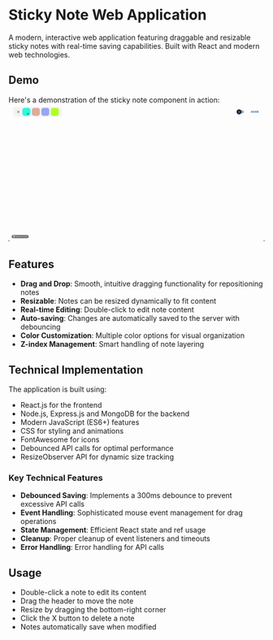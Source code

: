 # Sticky Note Web Application

A modern, interactive web application featuring draggable and resizable sticky notes with real-time saving capabilities. Built with React and modern web technologies.

## Demo

Here's a demonstration of the sticky note component in action:
![app](/app.gif)

## Features

- **Drag and Drop**: Smooth, intuitive dragging functionality for repositioning notes
- **Resizable**: Notes can be resized dynamically to fit content
- **Real-time Editing**: Double-click to edit note content
- **Auto-saving**: Changes are automatically saved to the server with debouncing
- **Color Customization**: Multiple color options for visual organization
- **Z-index Management**: Smart handling of note layering

## Technical Implementation

The application is built using:

- React.js for the frontend
- Node.js, Express.js and MongoDB for the backend
- Modern JavaScript (ES6+) features
- CSS for styling and animations
- FontAwesome for icons
- Debounced API calls for optimal performance
- ResizeObserver API for dynamic size tracking

### Key Technical Features

- **Debounced Saving**: Implements a 300ms debounce to prevent excessive API calls
- **Event Handling**: Sophisticated mouse event management for drag operations
- **State Management**: Efficient React state and ref usage
- **Cleanup**: Proper cleanup of event listeners and timeouts
- **Error Handling**: Error handling for API calls

## Usage

- Double-click a note to edit its content
- Drag the header to move the note
- Resize by dragging the bottom-right corner
- Click the X button to delete a note
- Notes automatically save when modified
